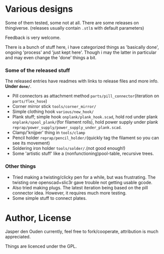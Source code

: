 
# Various designs
Some of them tested, some not at all. There are some releases on thingiverse.
(releases usually contain `.stl`s with default parameters)

Feedback is very welcome.

There is a bunch of stuff here, i have categorized things as 'basically done',
ongoing 'process' and 'just kept here'. Though i may the latter in particular
and may even change the 'done' things a bit.

### Some of the released stuff
The released entries have readmes with links to release files and more info.
**Under `done/`**.

* Pill connectors as attachment method `parts/pill_connector`(iteration on `parts/flex_hose`)
* Corner mirror stick `tools/corner_mirror/`
* Simple clothing hook `various/new_hook/`
* Plank stuff; simple hook `onplank/plank_hook.scad`, 
  hold rod under plank `onplank/spool_plank/`(for filament rolls),
  hold power supply under plank `reprap/power_supply/power_supply_under_plank.scad`.
* Clamp/'knijper' thing in `tools/clamp`
* Pencil holder `reprap/pencil_holder/`(quickly tag the filament so you can see
  its movement)
* Soldering iron holder `tools/solder/`.(not good enough!)
* Some 'artistic stuff' like a (nonfunctioning)pool-table, recursive trees.

### Other things
* Tried making a twisting/clicky pen for a while, but was frustrating.
  The twisting one openscad+slic3r gave trouble not getting usable gcode.
* Also tried making plugs. The latest iteration being based on the pill
  connector idea. However, it requires much more testing.
* Some simple stuff to connect plates.

# Author, License
Jasper den Ouden currently, feel free to fork/cooperate, attribution is much
appreciated.

Things are licenced under the GPL.
